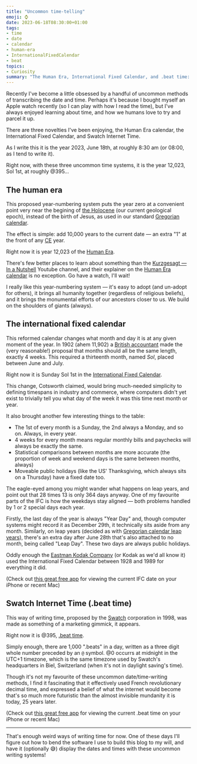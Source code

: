 ```yaml
---
title: "Uncommon time-telling"
emoji: ⌚️
date: 2023-06-18T08:30:00+01:00
tags:
- time
- date
- calendar
- human-era
- InternationalFixedCalendar
- beat
topics:
- Curiosity
summary: "The Human Era, International Fixed Calendar, and .beat time: Weird and wonderful ways of telling time that I adore."
---
```


Recently I've become a little obsessed by a handful of uncommon methods of transcribing the date and time. Perhaps it's because I bought myself an Apple watch recently (so I can play with how I read the time), but I've always enjoyed learning about time, and how we humans love to try and parcel it up.

There are three novelties I've been enjoying, the Human Era calendar, the International Fixed Calendar, and Swatch Internet Time.

As I write this it is the year 2023, June 18th, at roughly 8:30 am (or 08:00, as I tend to write it).

Right now, with these three uncommon time systems, it is the year 12,023, Sol 1st, at roughly @395…

## The human era

This proposed year-numbering system puts the year zero at a convenient point very near the begining of [the Holocene](https://en.wikipedia.org/wiki/Holocene) (our current geological epoch), instead of the birth of Jesus, as used in our standard [Gregorian calendar](https://en.wikipedia.org/wiki/Gregorian_calendar).

The effect is simple: add 10,000 years to the current date — an extra "1" at the front of any [CE](https://en.wikipedia.org/wiki/Common_Era) year.

Right now it is year 12,023 of the [Human Era](https://en.wikipedia.org/wiki/Holocene_calendar).

There's few better places to learn about something than the [Kurzgesagt — In a Nutshell](https://www.youtube.com/@kurzgesagt) Youtube channel, and their explainer on the [Human Era calendar](https://youtu.be/czgOWmtGVGs) is no exception. Go have a watch, I'll wait!

I really like this year-numbering system — it's easy to adopt (and un-adopt for others), it brings all humanity together (regardless of religious beliefs), and it brings the monumental efforts of our ancestors closer to us. We build on the shoulders of giants (always).

## The international fixed calendar

This reformed calendar changes what month and day it is at any given moment of the year. In 1902 (ahem 11,902) a [British accountant](https://en.wikipedia.org/wiki/Moses_B._Cotsworth) made the (very reasonable!) proposal that months should all be the same length, exactly 4 weeks. This required a thirteenth month, named _Sol_, placed between June and July.

Right now it is Sunday Sol 1st in the [International Fixed Calendar](https://en.wikipedia.org/wiki/International_Fixed_Calendar).

This change, Cotsworth claimed, would bring much-needed simplicity to defining timespans in industry and commerce, where computers didn't yet exist to trivially tell you what day of the week it was this time next month or year.

It also brought another few interesting things to the table:

- The 1st of every month is a Sunday, the 2nd always a Monday, and so on. Always, in every year.
- 4 weeks for every month means regular monthly bills and paychecks will always be exactly the same.
- Statistical comparisons between months are more accurate (the proportion of week and weekend days is the same between months, always)
- Moveable public holidays (like the US' Thanksgiving, which always sits on a Thursday) have a fixed date too.

The eagle-eyed among you might wander what happens on leap years, and point out that 28 times 13 is only 364 days anyway. One of my favourite parts of the IFC is how the weekdays stay aligned — both problems handled by 1 or 2 special days each year.

Firstly, the last day of the year is always "Year Day" and, though computer systems might record it as December 29th, it technically sits aside from any month. Similarly, on leap years (decided as with [Gregorian calendar leap years](https://en.wikipedia.org/wiki/Leap_year#Gregorian_calendar)), there's an extra day after June 28th that's also attached to no month, being called "Leap Day". These two days are always public holidays.

Oddly enough the [Eastman Kodak Company](https://en.wikipedia.org/wiki/Eastman_Kodak_Company) (or Kodak as we'd all know it) used the International Fixed Calendar between 1928 and 1989 for everything it did.

(Check out [this great free app](https://apps.apple.com/gb/app/international-fixed-calendar/id1107327564) for viewing the current IFC date on your iPhone or recent Mac)

## Swatch Internet Time (.beat time)

This way of writing time, proposed by the [Swatch](https://en.wikipedia.org/wiki/Swatch) corporation in 1998, was made as something of a marketing gimmick, it appears.

Right now it is @395, [.beat time](https://en.wikipedia.org/wiki/Swatch_Internet_Time).

Simply enough, there are 1,000 ".beats" in a day, written as a three digit whole number preceded by an `@` symbol. @0 occurrs at midnight in the UTC+1 timezone, which is the same timezone used by Swatch's headquarters in Biel, Switzerland (when it's not in daylight saving's time).

Though it's not my favourite of these uncommon date/time-writing methods, I find it fascinating that it effectively used French revolutionary decimal time, and expressed a belief of what the internet would become that's so much more futuristic than the almost invisible mundanity it is today, 25 years later.

(Check out [this great free app](https://apps.apple.com/us/app/beat-internet-time/id1570173118) for viewing the current .beat time on your iPhone or recent Mac)

---

That's enough weird ways of writing time for now. One of these days I'll figure out how to bend the software I use to build this blog to my will, and have it (optionally 😅) display the dates and times with these uncommon writing systems!
